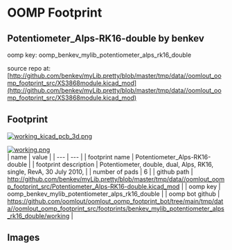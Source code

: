 # OOMP Footprint  
## Potentiometer_Alps-RK16-double  by benkev  
  
oomp key: oomp_benkev_mylib_potentiometer_alps_rk16_double  
  
source repo at: [http://github.com/benkev/myLib.pretty/blob/master/tmp/data//oomlout_oomp_footprint_src/XS3868module.kicad_mod](http://github.com/benkev/myLib.pretty/blob/master/tmp/data//oomlout_oomp_footprint_src/XS3868module.kicad_mod)  
## Footprint  
  
[![working_kicad_pcb_3d.png](working_kicad_pcb_3d_600.png)](working_kicad_pcb_3d.png)  
  
[![working.png](working_600.png)](working.png)  
| name | value | 
| --- | --- | 
| footprint name | Potentiometer_Alps-RK16-double | 
| footprint description | Potentiometer, double, dual,  Alps, RK16, single, RevA, 30 July 2010, | 
| number of pads | 6 | 
| github path | http://github.com/benkev/myLib.pretty/blob/master/tmp/data//oomlout_oomp_footprint_src/Potentiometer_Alps-RK16-double.kicad_mod | 
| oomp key | oomp_benkev_mylib_potentiometer_alps_rk16_double | 
| oomp bot github | https://github.com/oomlout/oomlout_oomp_footprint_bot/tree/main/tmp/data//oomlout_oomp_footprint_src/footprints/benkev_mylib_potentiometer_alps_rk16_double/working | 
## Images  
